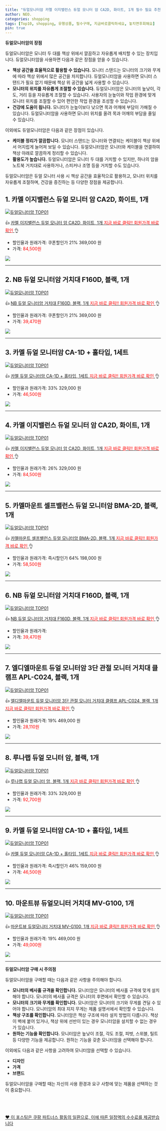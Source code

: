 ```yaml
---
title: "듀얼모니터암 카멜 이지밸런스 듀얼 모니터 암 CA2D, 화이트, 1개 필수 필요 추천 제품 비교 최저 가격 비교 장점 구매 후기 구매평"
author: NEO.
categories: shopping
tags: [Top10, shopping, 유행상품, 필수구매, 지금바로클릭하세요, 놓치면후회해요]
pin: true
---
```

**듀얼모니터암의 장점**

듀얼모니터암은 모니터 두 대를 책상 위에서 깔끔하고 자유롭게 배치할 수 있는 장치입니다. 듀얼모니터암을 사용하면 다음과 같은 장점을 얻을 수 있습니다.

* **책상 공간을 효율적으로 활용할 수 있습니다.** 모니터 스탠드는 모니터의 크기와 무게에 따라 책상 위에서 많은 공간을 차지합니다. 듀얼모니터암을 사용하면 모니터 스탠드가 필요 없기 때문에 책상 위 공간을 넓게 사용할 수 있습니다.
* **모니터의 위치를 자유롭게 조절할 수 있습니다.** 듀얼모니터암은 모니터의 높낮이, 각도, 거리 등을 자유롭게 조절할 수 있습니다. 사용자의 눈높이와 작업 환경에 맞게 모니터 위치를 조절할 수 있어 편안한 작업 환경을 조성할 수 있습니다.
* **건강에 도움이 됩니다.** 모니터가 눈높이보다 낮으면 목과 어깨에 부담이 가해질 수 있습니다. 듀얼모니터암을 사용하면 모니터 위치를 올려 목과 어깨의 부담을 줄일 수 있습니다.

이외에도 듀얼모니터암은 다음과 같은 장점이 있습니다.

* **케이블 정리가 깔끔합니다.** 모니터 스탠드는 모니터와 연결되는 케이블이 책상 위에서 어지럽게 늘어져 보일 수 있습니다. 듀얼모니터암은 모니터와 케이블을 연결하여 책상 아래로 깔끔하게 정리할 수 있습니다.
* **활용도가 높습니다.** 듀얼모니터암은 모니터 두 대를 거치할 수 있지만, 하나의 암을 노트북 거치대로 사용하거나, 스피커나 조명 등을 거치할 수도 있습니다.

듀얼모니터암은 듀얼 모니터 사용 시 책상 공간을 효율적으로 활용하고, 모니터 위치를 자유롭게 조절하며, 건강을 증진하는 등 다양한 장점을 제공합니다.

   

## 1. 카멜 이지밸런스 듀얼 모니터 암 CA2D, 화이트, 1개

[![듀얼모니터암 TOP01](https://thumbnail10.coupangcdn.com/thumbnails/remote/490x490ex/image/vendor_inventory/7f0b/c9043c0d825e3d75d83b23d4d97bc0b5fe1168abdf8f3d5979b3d384e20a.jpg)](https://link.coupang.com/re/AFFSDP?lptag=AF3617701&subid=GithubCoopas&pageKey=5650009648&traceid=V0-153&itemId=9242871794&vendorItemId=75512490690)


👍 [카멜 이지밸런스 듀얼 모니터 암 CA2D, 화이트, 1개 <font color=red> 지금 바로 클릭!! 회원가격 바로 확인 </font> ](https://link.coupang.com/re/AFFSDP?lptag=AF3617701&subid=GithubCoopas&pageKey=5650009648&traceid=V0-153&itemId=9242871794&vendorItemId=75512490690) 👌 


- 할인율과 원래가격: 쿠폰할인가 21%  369,000   원
- 가격: <span style='color:red'>84,500원</span>

[![](/discount_price.png)](https://link.coupang.com/re/AFFSDP?lptag=AF3617701&subid=GithubCoopas&pageKey=5650009648&traceid=V0-153&itemId=9242871794&vendorItemId=75512490690)

---


   

## 2. NB 듀얼 모니터암 거치대 F160D, 블랙, 1개

[![듀얼모니터암 TOP01](https://thumbnail6.coupangcdn.com/thumbnails/remote/490x490ex/image/rs_quotation_api/yfzttydy/749705d57e05450992bf8f277e1a2f8c.jpg)](https://link.coupang.com/re/AFFSDP?lptag=AF3617701&subid=GithubCoopas&pageKey=6424437164&traceid=V0-153&itemId=13837488449&vendorItemId=81087637944)


👍 [NB 듀얼 모니터암 거치대 F160D, 블랙, 1개 <font color=red> 지금 바로 클릭!! 회원가격 바로 확인 </font> ](https://link.coupang.com/re/AFFSDP?lptag=AF3617701&subid=GithubCoopas&pageKey=6424437164&traceid=V0-153&itemId=13837488449&vendorItemId=81087637944) 👌 


- 할인율과 원래가격: 쿠폰할인가 21%  369,000   원
- 가격: <span style='color:red'>39,470원</span>

[![](/discount_price.png)](https://link.coupang.com/re/AFFSDP?lptag=AF3617701&subid=GithubCoopas&pageKey=6424437164&traceid=V0-153&itemId=13837488449&vendorItemId=81087637944)

---


   

## 3. 카멜 듀얼 모니터암 CA-1D + 홀타입, 1세트

[![듀얼모니터암 TOP01](https://thumbnail10.coupangcdn.com/thumbnails/remote/490x490ex/image/vendor_inventory/7529/2389640240a62c9f9bdbe47b4d34c1a001e64a3a8d63cc43ab3afbb97433.jpg)](https://link.coupang.com/re/AFFSDP?lptag=AF3617701&subid=GithubCoopas&pageKey=4896992301&traceid=V0-153&itemId=6385372033&vendorItemId=71688722075)


👍 [카멜 듀얼 모니터암 CA-1D + 홀타입, 1세트 <font color=red> 지금 바로 클릭!! 회원가격 바로 확인 </font> ](https://link.coupang.com/re/AFFSDP?lptag=AF3617701&subid=GithubCoopas&pageKey=4896992301&traceid=V0-153&itemId=6385372033&vendorItemId=71688722075) 👌 


- 할인율과 원래가격: 33%  329,000   원
- 가격: <span style='color:red'>46,500원</span>

[![](/discount_price.png)](https://link.coupang.com/re/AFFSDP?lptag=AF3617701&subid=GithubCoopas&pageKey=4896992301&traceid=V0-153&itemId=6385372033&vendorItemId=71688722075)

---


   

## 4. 카멜 이지밸런스 듀얼 모니터 암 CA2D, 화이트, 1개

[![듀얼모니터암 TOP01](https://thumbnail10.coupangcdn.com/thumbnails/remote/490x490ex/image/vendor_inventory/7f0b/c9043c0d825e3d75d83b23d4d97bc0b5fe1168abdf8f3d5979b3d384e20a.jpg)](https://link.coupang.com/re/AFFSDP?lptag=AF3617701&subid=GithubCoopas&pageKey=5650009648&traceid=V0-153&itemId=9242871794&vendorItemId=75512490690)


👍 [카멜 이지밸런스 듀얼 모니터 암 CA2D, 화이트, 1개 <font color=red> 지금 바로 클릭!! 회원가격 바로 확인 </font> ](https://link.coupang.com/re/AFFSDP?lptag=AF3617701&subid=GithubCoopas&pageKey=5650009648&traceid=V0-153&itemId=9242871794&vendorItemId=75512490690) 👌 


- 할인율과 원래가격: 26%  329,000   원
- 가격: <span style='color:red'>84,500원</span>

[![](/discount_price.png)](https://link.coupang.com/re/AFFSDP?lptag=AF3617701&subid=GithubCoopas&pageKey=5650009648&traceid=V0-153&itemId=9242871794&vendorItemId=75512490690)

---


   

## 5. 카멜마운트 셀프밸런스 듀얼 모니터암 BMA-2D, 블랙, 1개

[![듀얼모니터암 TOP01](https://thumbnail8.coupangcdn.com/thumbnails/remote/490x490ex/image/retail/images/2021/04/06/14/8/3d3479ef-d4f1-45c6-87db-da4ba0fba2f9.jpg)](https://link.coupang.com/re/AFFSDP?lptag=AF3617701&subid=GithubCoopas&pageKey=4670817669&traceid=V0-153&itemId=5840419174&vendorItemId=74945578223)


👍 [카멜마운트 셀프밸런스 듀얼 모니터암 BMA-2D, 블랙, 1개 <font color=red> 지금 바로 클릭!! 회원가격 바로 확인 </font> ](https://link.coupang.com/re/AFFSDP?lptag=AF3617701&subid=GithubCoopas&pageKey=4670817669&traceid=V0-153&itemId=5840419174&vendorItemId=74945578223) 👌 


- 할인율과 원래가격: 즉시할인가 64%  198,000   원
- 가격: <span style='color:red'>58,500원</span>

[![](/discount_price.png)](https://link.coupang.com/re/AFFSDP?lptag=AF3617701&subid=GithubCoopas&pageKey=4670817669&traceid=V0-153&itemId=5840419174&vendorItemId=74945578223)

---


   

## 6. NB 듀얼 모니터암 거치대 F160D, 블랙, 1개

[![듀얼모니터암 TOP01](https://thumbnail6.coupangcdn.com/thumbnails/remote/490x490ex/image/rs_quotation_api/yfzttydy/749705d57e05450992bf8f277e1a2f8c.jpg)](https://link.coupang.com/re/AFFSDP?lptag=AF3617701&subid=GithubCoopas&pageKey=6424437164&traceid=V0-153&itemId=13837488449&vendorItemId=81087637944)


👍 [NB 듀얼 모니터암 거치대 F160D, 블랙, 1개 <font color=red> 지금 바로 클릭!! 회원가격 바로 확인 </font> ](https://link.coupang.com/re/AFFSDP?lptag=AF3617701&subid=GithubCoopas&pageKey=6424437164&traceid=V0-153&itemId=13837488449&vendorItemId=81087637944) 👌 


- 할인율과 원래가격: 
- 가격: <span style='color:red'>39,470원</span>

[![](/discount_price.png)](https://link.coupang.com/re/AFFSDP?lptag=AF3617701&subid=GithubCoopas&pageKey=6424437164&traceid=V0-153&itemId=13837488449&vendorItemId=81087637944)

---


   

## 7. 엘디엘마운트 듀얼 모니터암 3단 관절 모니터 거치대 클램프 APL-C024, 블랙, 1개

[![듀얼모니터암 TOP01](https://thumbnail9.coupangcdn.com/thumbnails/remote/490x490ex/image/retail/images/2021/08/23/11/8/ca210944-83ce-432c-be76-b529fccc0894.jpg)](https://link.coupang.com/re/AFFSDP?lptag=AF3617701&subid=GithubCoopas&pageKey=6055160388&traceid=V0-153&itemId=11112319237&vendorItemId=78391411245)


👍 [엘디엘마운트 듀얼 모니터암 3단 관절 모니터 거치대 클램프 APL-C024, 블랙, 1개 <font color=red> 지금 바로 클릭!! 회원가격 바로 확인 </font> ](https://link.coupang.com/re/AFFSDP?lptag=AF3617701&subid=GithubCoopas&pageKey=6055160388&traceid=V0-153&itemId=11112319237&vendorItemId=78391411245) 👌 


- 할인율과 원래가격: 19%  469,000   원
- 가격: <span style='color:red'>28,110원</span>

[![](/discount_price.png)](https://link.coupang.com/re/AFFSDP?lptag=AF3617701&subid=GithubCoopas&pageKey=6055160388&traceid=V0-153&itemId=11112319237&vendorItemId=78391411245)

---


   

## 8. 루나랩 듀얼 모니터 암, 블랙, 1개

[![듀얼모니터암 TOP01](https://thumbnail9.coupangcdn.com/thumbnails/remote/490x490ex/image/retail/images/3820148317596854-254d706e-66d0-4526-90bc-24c17849b4d7.jpg)](https://link.coupang.com/re/AFFSDP?lptag=AF3617701&subid=GithubCoopas&pageKey=1945019607&traceid=V0-153&itemId=3302302225&vendorItemId=71289224666)


👍 [루나랩 듀얼 모니터 암, 블랙, 1개 <font color=red> 지금 바로 클릭!! 회원가격 바로 확인 </font> ](https://link.coupang.com/re/AFFSDP?lptag=AF3617701&subid=GithubCoopas&pageKey=1945019607&traceid=V0-153&itemId=3302302225&vendorItemId=71289224666) 👌 


- 할인율과 원래가격: 33%  329,000   원
- 가격: <span style='color:red'>92,700원</span>

[![](/discount_price.png)](https://link.coupang.com/re/AFFSDP?lptag=AF3617701&subid=GithubCoopas&pageKey=1945019607&traceid=V0-153&itemId=3302302225&vendorItemId=71289224666)

---


   

## 9. 카멜 듀얼 모니터암 CA-1D + 홀타입, 1세트

[![듀얼모니터암 TOP01](https://thumbnail10.coupangcdn.com/thumbnails/remote/490x490ex/image/vendor_inventory/7529/2389640240a62c9f9bdbe47b4d34c1a001e64a3a8d63cc43ab3afbb97433.jpg)](https://link.coupang.com/re/AFFSDP?lptag=AF3617701&subid=GithubCoopas&pageKey=4896992301&traceid=V0-153&itemId=6385372033&vendorItemId=71688722075)


👍 [카멜 듀얼 모니터암 CA-1D + 홀타입, 1세트 <font color=red> 지금 바로 클릭!! 회원가격 바로 확인 </font> ](https://link.coupang.com/re/AFFSDP?lptag=AF3617701&subid=GithubCoopas&pageKey=4896992301&traceid=V0-153&itemId=6385372033&vendorItemId=71688722075) 👌 


- 할인율과 원래가격: 즉시할인가 46%  159,000   원
- 가격: <span style='color:red'>46,500원</span>

[![](/discount_price.png)](https://link.coupang.com/re/AFFSDP?lptag=AF3617701&subid=GithubCoopas&pageKey=4896992301&traceid=V0-153&itemId=6385372033&vendorItemId=71688722075)

---


   

## 10. 마운트뷰 듀얼모니터 거치대 MV-G100, 1개

[![듀얼모니터암 TOP01](https://thumbnail6.coupangcdn.com/thumbnails/remote/490x490ex/image/vendor_inventory/2b6f/74f52bef5b498fda57ae10db882a3e7148e44496d37572f705a1d35d4163.jpg)](https://link.coupang.com/re/AFFSDP?lptag=AF3617701&subid=GithubCoopas&pageKey=227287414&traceid=V0-153&itemId=720123356&vendorItemId=87177107968)


👍 [마운트뷰 듀얼모니터 거치대 MV-G100, 1개 <font color=red> 지금 바로 클릭!! 회원가격 바로 확인 </font> ](https://link.coupang.com/re/AFFSDP?lptag=AF3617701&subid=GithubCoopas&pageKey=227287414&traceid=V0-153&itemId=720123356&vendorItemId=87177107968) 👌 


- 할인율과 원래가격: 19%  469,000   원
- 가격: <span style='color:red'>49,000원</span>

[![](/discount_price.png)](https://link.coupang.com/re/AFFSDP?lptag=AF3617701&subid=GithubCoopas&pageKey=227287414&traceid=V0-153&itemId=720123356&vendorItemId=87177107968)

---
**듀얼모니터암 구매 시 주의점**

듀얼모니터암을 구매할 때는 다음과 같은 사항을 주의해야 합니다.

* **모니터의 베사홀 규격을 확인합니다.** 모니터암은 모니터의 베사홀 규격에 맞게 설치해야 합니다. 모니터의 베사홀 규격은 모니터의 후면에서 확인할 수 있습니다.
* **모니터의 크기와 무게를 확인합니다.** 모니터암은 모니터의 크기와 무게를 견딜 수 있어야 합니다. 모니터암의 최대 지지 무게는 제품 설명서에서 확인할 수 있습니다.
* **책상 구조를 확인합니다.** 모니터암은 책상 구조에 따라 설치 방법이 다릅니다. 책상이 벽에 붙어 있거나, 책상 위에 선반이 있는 경우 모니터암을 설치할 수 없는 경우가 있습니다.
* **원하는 기능을 확인합니다.** 모니터암은 높낮이 조절, 각도 조절, 피벗, 스위블, 틸트 등 다양한 기능을 제공합니다. 원하는 기능을 갖춘 모니터암을 선택해야 합니다.

이외에도 다음과 같은 사항을 고려하여 모니터암을 선택할 수 있습니다.

* **디자인**
* **가격**
* **브랜드**

듀얼모니터암을 구매할 때는 자신의 사용 환경과 요구 사항에 맞는 제품을 선택하는 것이 중요합니다.<br><br><br><br><br> [ ❤  이 포스팅은 쿠팡 파트너스 활동의 일환으로, 이에 따른 일정액의 수수료를 제공받습니다](https://link.coupang.com/a/bcEFyh)